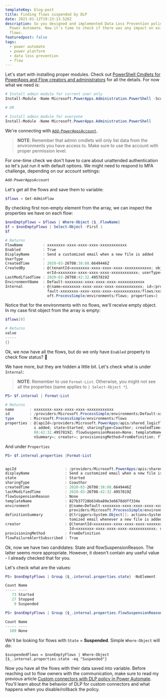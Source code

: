 ```yaml
---
templateKey: blog-post
title: Finding flows suspended by DLP
date: 2021-01-12T19:23:13.526Z
description: So you designed and implemented Data Loss Prevention policy in
  Power Automate. Now it's time to check if there was any impact on existing
  flows.
featuredpost: false
tags:
  - power automate
  - power platform
  - data loss prevention
  - flow
---
```

Let's start with installing proper modules. Check out [PowerShell Cmdlets for PowerApps and Flow creators and administrators](https://powerapps.microsoft.com/en-us/blog/gdpr-admin-powershell-cmdlets/) for all the details. For now what we need is:

```powershell
# Install admin module for current user only
Install-Module -Name Microsoft.PowerApps.Administration.PowerShell -Scope CurrentUser

# OR

# Install admin module for everyone
Install-Module -Name Microsoft.PowerApps.Administration.PowerShell
```

We're connecting with [`Add-PowerAppsAccount`](https://docs.microsoft.com/en-us/powershell/module/microsoft.powerapps.administration.powershell/add-powerappsaccount?view=pa-ps-latest).

> **NOTE**: Remember that admin cmdlets will only list data from the environments you have access to. Make sure to use the account with proper permission level.

For one-time check we don't have to care about unattended authentication so let's just run it with default options. We might need to respond to MFA challenge, depending on our account settings:

```powershell
Add-PowerAppsAccount
```
Let's get all the flows and save them to variable:
```powershell
$flows = Get-AdminFlow
```

By checking first non-empty element from the array, we can inspect the properties we have on each flow:

```powershell
$nonEmptyFlows = $flows | Where-Object {$_.FlowName}
$f = $nonEmptyFlows | Select-Object -First 1
$f

# Returns
FlowName         : xxxxxxxx-xxxx-xxxx-xxxx-xxxxxxxxxxxx
Enabled          : True
DisplayName      : Send a customized email when a new file is added
UserType         :
CreatedTime      : 2020-03-26T08:38:08.6649446Z
CreatedBy        : @{tenantId=xxxxxxxx-xxxx-xxxx-xxxx-xxxxxxxxxxxx; objectId=xxxxxxxx-xxxx-xxxx-xxxx-xxxxxxxxxxxx; us
                   erId=xxxxxxxx-xxxx-xxxx-xxxx-xxxxxxxxxxxx; userType=ActiveDirectory}
LastModifiedTime : 2020-03-26T08:42:32.4957819Z
EnvironmentName  : Default-xxxxxxxx-xxxx-xxxx-xxxx-xxxxxxxxxxxx
Internal         : @{name=xxxxxxxx-xxxx-xxxx-xxxx-xxxxxxxxxxxx; id=/providers/Microsoft.ProcessSimple/environments/De
                   fault-xxxxxxxx-xxxx-xxxx-xxxx-xxxxxxxxxxxx/flows/xxxxxxxx-xxxx-xxxx-xxxx-xxxxxxxxxxxx; type=Micros
                   oft.ProcessSimple/environments/flows; properties=}
```

Notice that for the environments with no flows, we'll receive empty object. In my case first object from the array is empty:

```powershell
$flows[0]

# Returns
value
-----
{}
```

Ok, we now have all the flows, but do we only have `Enabled` property to check flow status? 🤔

We have more, but they are hidden a little bit. Let's check what is under `Internal`:

> **NOTE**: Remember to use `Format-List`. Otherwise, you might not see all the properties (same applies to `| Select-Object *`).

```powershell
PS> $f.internal | Format-List

# Returns
name       : xxxxxxxx-xxxx-xxxx-xxxx-xxxxxxxxxxxx
id         : /providers/Microsoft.ProcessSimple/environments/Default-xxxxxxxx-xxxx-xxxx-xxxx-xxxxxxxxxxxx/flows/xxxxxxxx-xxxx-xxxx-xxxx-xxxxxxxxxxxx
type       : Microsoft.ProcessSimple/environments/flows
properties : @{apiId=/providers/Microsoft.PowerApps/apis/shared_logicflows; displayName=Send a customized email when a new file i
             s added; state=Started; sharingType=Coauthor; createdTime=2020-03-26T08:38:08.6649446Z; lastModifiedTime=2020-03-26T
             08:42:32.4957819Z; flowSuspensionReason=None; templateName=xxxxxxxx-xxxx-xxxx-xxxx-xxxxxxxxxxxx; environment=; definitio
             nSummary=; creator=; provisioningMethod=FromDefinition; flowFailureAlertSubscribed=True}
```

And under `Properties`
```powershell
PS> $f.internal.properties |Format-List


apiId                      : /providers/Microsoft.PowerApps/apis/shared_logicflows
displayName                : Send a customized email when a new file is added
state                      : Started
sharingType                : Coauthor
createdTime                : 2020-03-26T08:38:08.6649446Z
lastModifiedTime           : 2020-03-26T08:42:32.4957819Z
flowSuspensionReason       : None
templateName               : 827b37728b634ba89e3e6678ddff334e
environment                : @{name=Default-xxxxxxxx-xxxx-xxxx-xxxx-xxxxxxxxxxxx; type=Microsoft.ProcessSimple/environments; id=/
                             providers/Microsoft.ProcessSimple/environments/Default-xxxxxxxx-xxxx-xxxx-xxxx-xxxxxxxxxxxx}
definitionSummary          : @{triggers=System.Object[]; actions=System.Object[]; description=Send yourself or someone else a cus
                             tomized email whenever a new file is added to a selected SharePoint document library.}
creator                    : @{tenantId=xxxxxxxx-xxxx-xxxx-xxxx-xxxxxxxxxxxx; objectId=xxxxxxxx-xxxx-xxxx-xxxx-xxxxxxxxxxxx; user
                             Id=xxxxxxxx-xxxx-xxxx-xxxx-xxxxxxxxxxxx; userType=ActiveDirectory}
provisioningMethod         : FromDefinition
flowFailureAlertSubscribed : True
```

Ok, now we have two candidates: State and flowSuspensionReason. The latter seems more appropriate. However, it doesn't contain any useful value - I already checked that for you.

Let's check what are the values:

```powershell
PS> $nonEmptyFlows | Group {$_.internal.properties.state} -NoElement

Count Name
----- ----
   73 Started
   27 Stopped
    9 Suspended

PS> $nonEmptyFlows | Group {$_.internal.properties.flowSuspensionReason} -NoElement

Count Name
----- ----
  109 None
```

We'll be looking for flows with `State` = **Suspended**. Simple `Where-Object` will do:
```
$suspendedFlows = $nonEmptyFlows | Where-Object {$_.internal.properties.state -eq "Suspended"}
```

Now you have all the flows with their data saved into variable. Before reaching out to flow owners with the communication, make sure to read my previous article [Custom connectors with DLP policy in Power Automate](/custom-connectors-with-dlp-policy/). You'll learn about the behavior of DLP for custom connectors and what happens when you disable/rollback the policy.